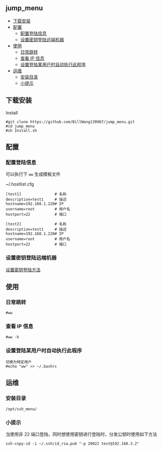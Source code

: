 ## jump_menu


<!-- vim-markdown-toc GFM -->
* [下载安装](#下载安装)
* [配置](#配置)
    * [配置登陆信息](#配置登陆信息)
    * [设置密钥登陆远端机器](#设置密钥登陆远端机器)
* [使用](#使用)
    * [日常跳转](#日常跳转)
    * [查看 IP 信息](#查看-ip-信息)
    * [设置登陆某用户时自动执行此程序](#设置登陆某用户时自动执行此程序)
* [运维](#运维)
    * [安装目录](#安装目录)
    * [小提示](#小提示)

<!-- vim-markdown-toc -->

## 下载安装

Install

```
#git clone https://github.com/BillWang139967/jump_menu.git
#cd jump_menu
#sh Install.sh
```

## 配置

### 配置登陆信息

可以执行下 `ww` 生成模板文件

~/.hostlist.cfg

```
[test1]               # 名称
description=test1     # 描述
hostname=192.168.1.220# IP
username=root         # 用户名
hostport=22           # 端口

[test2]               # 名称
description=test1     # 描述
hostname=192.168.1.220# IP
username=root         # 用户名
hostport=22           # 端口
```
### 设置密钥登陆远端机器

[设置密钥登陆方法](https://github.com/BillWang139967/op_practice_book/blob/master/doc/Linux/base.md#%E5%9F%BA%E4%BA%8E%E5%AF%86%E5%8C%99%E7%9A%84%E5%AE%89%E5%85%A8%E9%AA%8C%E8%AF%81%E9%80%9A%E8%AE%AF%E5%8E%9F%E7%90%86)

## 使用

### 日常跳转

```
#ww
```

### 查看 IP 信息

```
#ww -h
```
### 设置登陆某用户时自动执行此程序

```
切换为特定用户
#echo "ww" >> ~/.bashrc
```

## 运维

### 安装目录

```
/opt/ssh_menu/
```
### 小提示

当使用非 22 端口登陆，同时想使用密钥进行登陆时，分发公钥时使用如下方法
```
ssh-copy-id -i ~/.ssh/id_rsa.pub "-p 20022 test@192.168.3.2"
```

